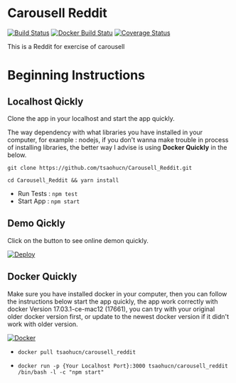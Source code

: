 # Carousell Reddit

[![Build Status](https://travis-ci.org/tsaohucn/Carousell_Reddit.svg?branch=master)](https://travis-ci.org/tsaohucn/Carousell_Reddit)
[![Docker Build Statu](https://img.shields.io/docker/build/tsaohucn/carousell_reddit.svg)](https://hub.docker.com/r/tsaohucn/carousell_reddit/builds/)
[![Coverage Status](https://coveralls.io/repos/tsaohucn/Carousell_Reddit/badge.svg?branch=master)](https://coveralls.io/r/tsaohucn/Carousell_Reddit?branch=master)

This is a Reddit for exercise of carousell

# Beginning Instructions

## Localhost Qickly

Clone the app in your localhost and start the app quickly. 

The way dependency with what libraries you have installed in your computer, for example : nodejs, if you don't wanna make trouble in process  of installing libraries, the better way I advise is using **Docker Quickly** in the below.

`git clone https://github.com/tsaohucn/Carousell_Reddit.git`

`cd Carousell_Reddit && yarn install`

* Run Tests : `npm test`
* Start App : `npm start`

## Demo Qickly

Click on the button to see online demon quickly.

[![Deploy](https://www.herokucdn.com/deploy/button.svg)](https://carousellreddit.herokuapp.com/)

## Docker Quickly

Make sure you have installed docker in your computer, then you can follow the instructions below start the app quickly, the app work correctly with docker Version 17.03.1-ce-mac12 (17661), you can try with your original older docker version first, or update to the newest docker version if it didn't work with older version. 

[![Docker](https://seeklogo.com/images/D/docker-logo-6D6F987702-seeklogo.com.png)](https://hub.docker.com/r/tsaohucn/carousell_reddit/)

* `docker pull tsaohucn/carousell_reddit`

* `docker run -p {Your Localhost Port}:3000 tsaohucn/carousell_reddit /bin/bash -l -c "npm start"`